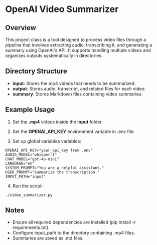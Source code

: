 # OpenAI Video Summarizer

## Overview

This project class is a tool designed to process video files through a pipeline that involves extracting audio, transcribing it, and generating a summary using OpenAI's API. It supports handling multiple videos and organizes outputs systematically in directories.

## Directory Structure
- **input**: Stores the mp4 videos that needs to be summarized.
- **output**: Stores audio, transcript, and related files for each video.
- **summary**: Stores Markdown files containing video summaries.

## Example Usage
1. Set the **.mp4** videos inside the **input** folder.

2. Set the **OPENAI_API_KEY** environment variable in .env file.

3. Set up global variables variables:
```
OPENAI_API_KEY="your_api_key from .env"
AUDIO_MODEL="whisper-1"
CHAT_MODEL="gpt-4o-mini"
LANGUAGE="en"
SYSTEM_PROMPT="You are a helpful assistant."
USER_PROMPT="Summarize the transcription."
INPUT_PATH="input"
```

4. Run the script:
```
./video_summarizer.py
```

## Notes
- Ensure all required dependencies are installed (pip install -r requirements.txt).
- Configure input_path to the directory containing .mp4 files.
- Summaries are saved as .md files.
